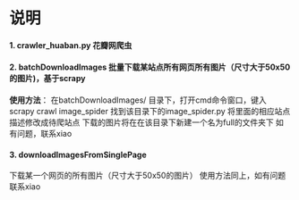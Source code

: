 # 说明 
#### 1. crawler_huaban.py 花瓣网爬虫 
#### 2. batchDownloadImages 批量下载某站点所有网页所有图片（尺寸大于50x50的图片)，基于scrapy
**使用方法**：
     在batchDownloadImages/ 目录下，打开cmd命令窗口，键入scrapy crawl image_spider 找到该目录下的image_spider.py 将里面的相应站点描述修改成待爬站点 下载的图片将在在该目录下新建一个名为full的文件夹下 如有问题，联系xiao 
#### 3. downloadImagesFromSinglePage 
下载某一个网页的所有图片（尺寸大于50x50的图片） 使用方法同上，如有问题联系xiao
